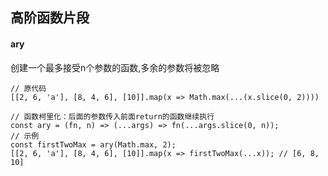 ## 高阶函数片段

#### ary
创建一个最多接受n个参数的函数,多余的参数将被忽略

```
// 原代码
[[2, 6, 'a'], [8, 4, 6], [10]].map(x => Math.max(...(x.slice(0, 2))))

// 函数柯里化：后面的参数传入前面return的函数继续执行
const ary = (fn, n) => (...args) => fn(...args.slice(0, n));
// 示例
const firstTwoMax = ary(Math.max, 2);
[[2, 6, 'a'], [8, 4, 6], [10]].map(x => firstTwoMax(...x)); // [6, 8, 10]
```